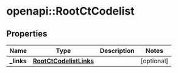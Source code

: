 # openapi::RootCtCodelist


## Properties
Name | Type | Description | Notes
------------ | ------------- | ------------- | -------------
**_links** | [**RootCtCodelistLinks**](RootCtCodelistLinks.md) |  | [optional] 


